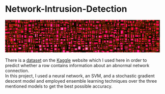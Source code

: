 # Network-Intrusion-Detection
<p align="center">
  <img src="https://github.com/Mamin78/Network-Intrusion-Detection/blob/main/img.png" alt="Network Intrusion Detection" />
</p>
There is a <a href="https://www.kaggle.com/datasets/sampadab17/network-intrusion-detection">dataset</a> on the <a href="https://www.kaggle.com/">Kaggle</a> website which I used here in order to predict whether a row contains information about an abnormal network connection. 
<br/>
In this project, I used a neural network, an SVM, and a stochastic gradient descent model and employed ensemble learning techniques over the three mentioned models to get the best possible accuracy.

